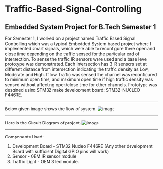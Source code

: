 # Traffic-Based-Signal-Controlling
## Embedded System Project for B.Tech Semester 1 
For Semester 1, I worked on a project named Traffic Based Signal Controlling which was a typical Embedded System based project where I implemented smart signals, 
which were able to reconfigure there open and close time depending on the traffic sensed for the particular end of intersection.
To sense the traffic IR sensors were used and a base level prototype was demonstrated.
Each intersection has 3 IR sensors set at different distance from intersection indicating the traffic density as Low, Moderate and High.
If low Traffic was sensed the channel was reconfigured to minimum open time, and maximum open time if high traffic density was sensed 
without affecting open/close time for other channels. 
Prototype was desgined using STM32 make development board: STM32-NUCLEO F446RE. 
- - - -
Below given image shows the flow of system.
![image](https://user-images.githubusercontent.com/81175552/167254011-c4058d38-508a-4bcf-9dd3-26b663c28e27.png)
- - - -
Here is the Circuit Diagram of project.
![image](https://user-images.githubusercontent.com/81175552/167254318-2c0ec476-5478-43f1-939e-aa0c3669543f.png)
- - - -
Components Used:
1. Development Board - STM32 Nucleo F446RE (Any other development Board with sufficient Digital GPIO pins will work)
2. Sensor - OEM IR sensor module
3. Traffic Light - OEM 3 led module.
